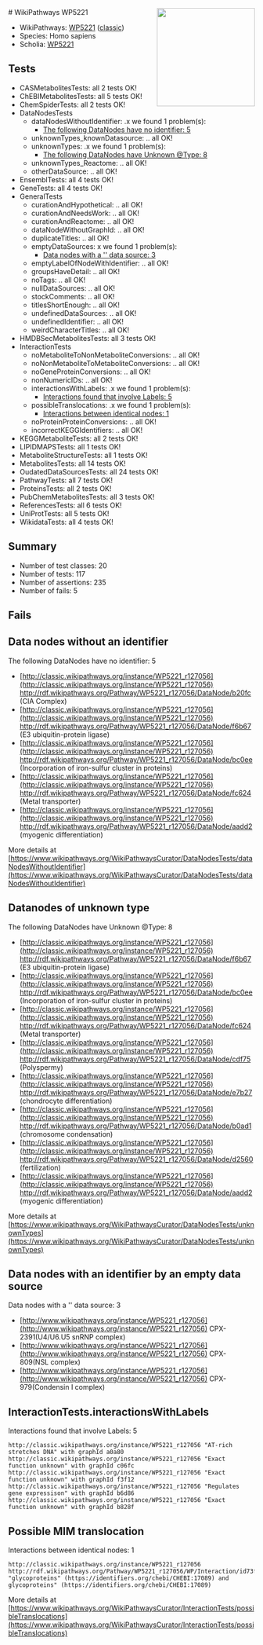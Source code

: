 <img style="float: right; width: 200px" src="https://upload.wikimedia.org/wikipedia/commons/thumb/8/83/Wplogo_with_text_500.png/640px-Wplogo_with_text_500.png" />
# WikiPathways WP5221

* WikiPathways: [WP5221](https://wikipathways.org/pathways/WP5221) ([classic](https://classic.wikipathways.org/instance/WP5221))
* Species: Homo sapiens
* Scholia: [WP5221](https://scholia.toolforge.org/wikipathways/WP5221)
## Tests
* CASMetabolitesTests: all 2 tests OK!
* ChEBIMetabolitesTests: all 5 tests OK!
* ChemSpiderTests: all 2 tests OK!
* DataNodesTests
    * dataNodesWithoutIdentifier: .x we found 1 problem(s):
        * [The following DataNodes have no identifier: 5](#d2d32fa4)
    * unknownTypes_knownDatasource: .. all OK!
    * unknownTypes: .x we found 1 problem(s):
        * [The following DataNodes have Unknown @Type: 8](#839973e6)
    * unknownTypes_Reactome: .. all OK!
    * otherDataSource: .. all OK!
* EnsemblTests: all 4 tests OK!
* GeneTests: all 4 tests OK!
* GeneralTests
    * curationAndHypothetical: .. all OK!
    * curationAndNeedsWork: .. all OK!
    * curationAndReactome: .. all OK!
    * dataNodeWithoutGraphId: .. all OK!
    * duplicateTitles: .. all OK!
    * emptyDataSources: x we found 1 problem(s):
        * [Data nodes with a '' data source: 3](#3d121fce)
    * emptyLabelOfNodeWithIdentifier: .. all OK!
    * groupsHaveDetail: .. all OK!
    * noTags: .. all OK!
    * nullDataSources: .. all OK!
    * stockComments: .. all OK!
    * titlesShortEnough: .. all OK!
    * undefinedDataSources: .. all OK!
    * undefinedIdentifier: .. all OK!
    * weirdCharacterTitles: .. all OK!
* HMDBSecMetabolitesTests: all 3 tests OK!
* InteractionTests
    * noMetaboliteToNonMetaboliteConversions: .. all OK!
    * noNonMetaboliteToMetaboliteConversions: .. all OK!
    * noGeneProteinConversions: .. all OK!
    * nonNumericIDs: .. all OK!
    * interactionsWithLabels: .x we found 1 problem(s):
        * [Interactions found that involve Labels: 5](#630d267c)
    * possibleTranslocations: .x we found 1 problem(s):
        * [Interactions between identical nodes: 1](#1c118206)
    * noProteinProteinConversions: .. all OK!
    * incorrectKEGGIdentifiers: .. all OK!
* KEGGMetaboliteTests: all 2 tests OK!
* LIPIDMAPSTests: all 1 tests OK!
* MetaboliteStructureTests: all 1 tests OK!
* MetabolitesTests: all 14 tests OK!
* OudatedDataSourcesTests: all 24 tests OK!
* PathwayTests: all 7 tests OK!
* ProteinsTests: all 2 tests OK!
* PubChemMetabolitesTests: all 3 tests OK!
* ReferencesTests: all 6 tests OK!
* UniProtTests: all 5 tests OK!
* WikidataTests: all 4 tests OK!


## Summary

* Number of test classes: 20
* Number of tests: 117
* Number of assertions: 235
* Number of fails: 5

## Fails

<a name="d2d32fa4" />

## Data nodes without an identifier

The following DataNodes have no identifier: 5

* [http://classic.wikipathways.org/instance/WP5221_r127056](http://classic.wikipathways.org/instance/WP5221_r127056) http://rdf.wikipathways.org/Pathway/WP5221_r127056/DataNode/b20fc (CIA Complex)
* [http://classic.wikipathways.org/instance/WP5221_r127056](http://classic.wikipathways.org/instance/WP5221_r127056) http://rdf.wikipathways.org/Pathway/WP5221_r127056/DataNode/f6b67 (E3 ubiquitin-protein ligase)
* [http://classic.wikipathways.org/instance/WP5221_r127056](http://classic.wikipathways.org/instance/WP5221_r127056) http://rdf.wikipathways.org/Pathway/WP5221_r127056/DataNode/bc0ee (Incorporation of
iron-sulfur cluster in proteins)
* [http://classic.wikipathways.org/instance/WP5221_r127056](http://classic.wikipathways.org/instance/WP5221_r127056) http://rdf.wikipathways.org/Pathway/WP5221_r127056/DataNode/fc624 (Metal transporter)
* [http://classic.wikipathways.org/instance/WP5221_r127056](http://classic.wikipathways.org/instance/WP5221_r127056) http://rdf.wikipathways.org/Pathway/WP5221_r127056/DataNode/aadd2 (myogenic differentiation)


More details at [https://www.wikipathways.org/WikiPathwaysCurator/DataNodesTests/dataNodesWithoutIdentifier](https://www.wikipathways.org/WikiPathwaysCurator/DataNodesTests/dataNodesWithoutIdentifier)

<a name="839973e6" />

## Datanodes of unknown type

The following DataNodes have Unknown @Type: 8

* [http://classic.wikipathways.org/instance/WP5221_r127056](http://classic.wikipathways.org/instance/WP5221_r127056) http://rdf.wikipathways.org/Pathway/WP5221_r127056/DataNode/f6b67 (E3 ubiquitin-protein ligase)
* [http://classic.wikipathways.org/instance/WP5221_r127056](http://classic.wikipathways.org/instance/WP5221_r127056) http://rdf.wikipathways.org/Pathway/WP5221_r127056/DataNode/bc0ee (Incorporation of
iron-sulfur cluster in proteins)
* [http://classic.wikipathways.org/instance/WP5221_r127056](http://classic.wikipathways.org/instance/WP5221_r127056) http://rdf.wikipathways.org/Pathway/WP5221_r127056/DataNode/fc624 (Metal transporter)
* [http://classic.wikipathways.org/instance/WP5221_r127056](http://classic.wikipathways.org/instance/WP5221_r127056) http://rdf.wikipathways.org/Pathway/WP5221_r127056/DataNode/cdf75 (Polyspermy)
* [http://classic.wikipathways.org/instance/WP5221_r127056](http://classic.wikipathways.org/instance/WP5221_r127056) http://rdf.wikipathways.org/Pathway/WP5221_r127056/DataNode/e7b27 (chondrocyte differentiation)
* [http://classic.wikipathways.org/instance/WP5221_r127056](http://classic.wikipathways.org/instance/WP5221_r127056) http://rdf.wikipathways.org/Pathway/WP5221_r127056/DataNode/b0ad1 (chromosome
condensation)
* [http://classic.wikipathways.org/instance/WP5221_r127056](http://classic.wikipathways.org/instance/WP5221_r127056) http://rdf.wikipathways.org/Pathway/WP5221_r127056/DataNode/d2560 (fertilization)
* [http://classic.wikipathways.org/instance/WP5221_r127056](http://classic.wikipathways.org/instance/WP5221_r127056) http://rdf.wikipathways.org/Pathway/WP5221_r127056/DataNode/aadd2 (myogenic differentiation)


More details at [https://www.wikipathways.org/WikiPathwaysCurator/DataNodesTests/unknownTypes](https://www.wikipathways.org/WikiPathwaysCurator/DataNodesTests/unknownTypes)

<a name="3d121fce" />

## Data nodes with an identifier by an empty data source

Data nodes with a '' data source: 3

* [http://www.wikipathways.org/instance/WP5221_r127056](http://www.wikipathways.org/instance/WP5221_r127056) CPX-2391(U4/U6.U5 snRNP complex)
* [http://www.wikipathways.org/instance/WP5221_r127056](http://www.wikipathways.org/instance/WP5221_r127056) CPX-809(NSL complex)
* [http://www.wikipathways.org/instance/WP5221_r127056](http://www.wikipathways.org/instance/WP5221_r127056) CPX-979(Condensin I complex)


<a name="630d267c" />

## InteractionTests.interactionsWithLabels

Interactions found that involve Labels: 5
```
http://classic.wikipathways.org/instance/WP5221_r127056 "AT-rich stretches DNA" with graphId a0a80
http://classic.wikipathways.org/instance/WP5221_r127056 "Exact function unknown" with graphId c06fc
http://classic.wikipathways.org/instance/WP5221_r127056 "Exact function unknown" with graphId f3f12
http://classic.wikipathways.org/instance/WP5221_r127056 "Regulates
gene expressison" with graphId b6d86
http://classic.wikipathways.org/instance/WP5221_r127056 "Exact function unknown" with graphId b828f
```

<a name="1c118206" />

## Possible MIM translocation

Interactions between identical nodes: 1
```
http://classic.wikipathways.org/instance/WP5221_r127056 http://rdf.wikipathways.org/Pathway/WP5221_r127056/WP/Interaction/id73f1ddb3 "glycoproteins" (https://identifiers.org/chebi/CHEBI:17089) and 
glycoproteins" (https://identifiers.org/chebi/CHEBI:17089)
```

More details at [https://www.wikipathways.org/WikiPathwaysCurator/InteractionTests/possibleTranslocations](https://www.wikipathways.org/WikiPathwaysCurator/InteractionTests/possibleTranslocations)

